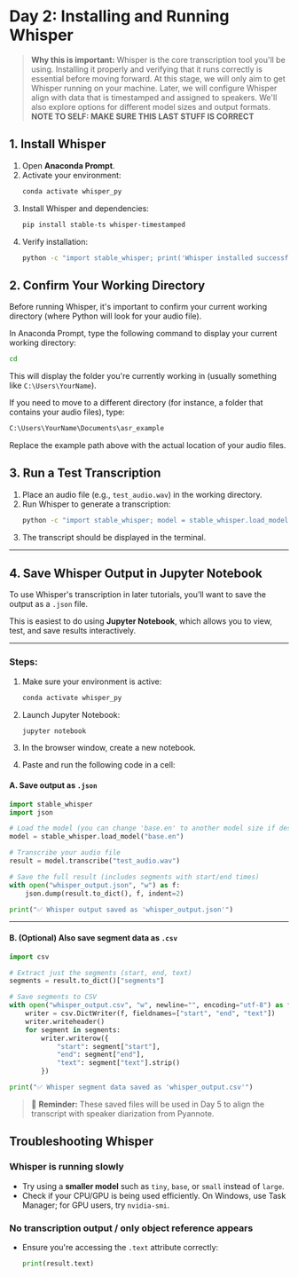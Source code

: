 # **Day 2: Installing and Running Whisper**

> **Why this is important:** Whisper is the core transcription tool you'll be using. Installing it properly and verifying that it runs correctly is essential before moving forward. At this stage, we will only aim to get Whisper running on your machine. Later, we will configure Whisper align with data that is timestamped and assigned to speakers. We'll also explore options for different model sizes and output formats. **NOTE TO SELF: MAKE SURE THIS LAST STUFF IS CORRECT**

## **1. Install Whisper**

1. Open **Anaconda Prompt**.
2. Activate your environment:
   ```sh
   conda activate whisper_py
   ```
3. Install Whisper and dependencies:
   ```sh
   pip install stable-ts whisper-timestamped
   ```
4. Verify installation:
   ```sh
   python -c "import stable_whisper; print('Whisper installed successfully!')"
   ```

## **2. Confirm Your Working Directory**
Before running Whisper, it's important to confirm your current working directory (where Python will look for your audio file).

In Anaconda Prompt, type the following command to display your current working directory:

   ```sh
  cd
   ```

This will display the folder you're currently working in (usually something like `C:\Users\YourName`).

If you need to move to a different directory (for instance, a folder that contains your audio files), type:

   ```sh
  C:\Users\YourName\Documents\asr_example
   ```

Replace the example path above with the actual location of your audio files.

## **3. Run a Test Transcription**

1. Place an audio file (e.g., `test_audio.wav`) in the working directory.
2. Run Whisper to generate a transcription:
   ```sh
   python -c "import stable_whisper; model = stable_whisper.load_model('base.en'); result = model.transcribe('test_audio.wav'); print(result.text)"
   ```
3. The transcript should be displayed in the terminal.

---

## **4. Save Whisper Output in Jupyter Notebook**

To use Whisper's transcription in later tutorials, you’ll want to save the output as a `.json` file.

This is easiest to do using **Jupyter Notebook**, which allows you to view, test, and save results interactively.

---

### **Steps:**

1. Make sure your environment is active:
   ```sh
   conda activate whisper_py
   ```

2. Launch Jupyter Notebook:
   ```sh
   jupyter notebook
   ```

3. In the browser window, create a new notebook.

4. Paste and run the following code in a cell:

#### **A. Save output as `.json`**

```python
import stable_whisper
import json

# Load the model (you can change 'base.en' to another model size if desired)
model = stable_whisper.load_model("base.en")

# Transcribe your audio file
result = model.transcribe("test_audio.wav")

# Save the full result (includes segments with start/end times)
with open("whisper_output.json", "w") as f:
    json.dump(result.to_dict(), f, indent=2)

print("✅ Whisper output saved as 'whisper_output.json'")
```

---

#### **B. (Optional) Also save segment data as `.csv`**

```python
import csv

# Extract just the segments (start, end, text)
segments = result.to_dict()["segments"]

# Save segments to CSV
with open("whisper_output.csv", "w", newline="", encoding="utf-8") as f:
    writer = csv.DictWriter(f, fieldnames=["start", "end", "text"])
    writer.writeheader()
    for segment in segments:
        writer.writerow({
            "start": segment["start"],
            "end": segment["end"],
            "text": segment["text"].strip()
        })

print("✅ Whisper segment data saved as 'whisper_output.csv'")
```

> 📁 **Reminder:** These saved files will be used in Day 5 to align the transcript with speaker diarization from Pyannote.

## **Troubleshooting Whisper**

### **Whisper is running slowly**
- Try using a **smaller model** such as `tiny`, `base`, or `small` instead of `large`.
- Check if your CPU/GPU is being used efficiently. On Windows, use Task Manager; for GPU users, try `nvidia-smi`.

### **No transcription output / only object reference appears**
- Ensure you're accessing the `.text` attribute correctly:
  ```python
  print(result.text)
  ```